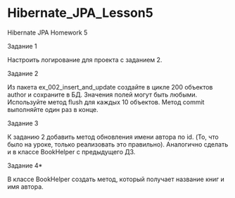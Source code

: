 # Hibernate_JPA_Lesson5
Hibernate JPA Homework 5

Задание 1 

Настроить логирование для проекта с заданием 2. 

Задание 2

Из пакета ex_002_insert_and_update создайте в цикле 200 объектов author и сохраните в БД.
Значения полей могут быть любыми. Используйте метод flush для каждых 10 объектов.
Метод сommit выполняйте один раз в конце.

Задание 3 

К заданию 2 добавить метод обновления имени автора по id.
(То, что было на уроке, только реализовать это правильно).
Аналогично сделать и в классе BookHelper с предыдущего ДЗ. 

Задание 4* 

В классе BookHelper создать метод, который получает название книг и имя автора.


